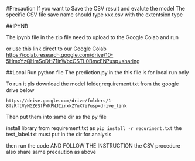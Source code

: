 #Precaution
If you want to Save the CSV result and evalute the model 
The specific CSV file save name should type xxx.csv with the extentsion type

##IPYNB

The ipynb file in the zip file need to upload to the Google Colab and run 

or use this link direct to our Google Colab
https://colab.research.google.com/drive/10-5HmoYzQHmSoDH71inWbcCSTL0BmcEN?usp=sharing

##Local Run python file 
The prediction.py in the this file is for local run only 
 
To run it pls download the model folder,requirement.txt from the google drive below
```
https://drive.google.com/drive/folders/1-8fzRftVyMGZ6SfPWKPNJIirxkZYuX7i?usp=drive_link
```
Then put them into same dir as the py file

install library from requirement.txt as 
`
pip install -r requriment.txt
`
the test_label.txt must put in the dir for analysis

then run the code AND FOLLOW THE INSTRUCTION 
the CSV procedure also share same precaution as above

